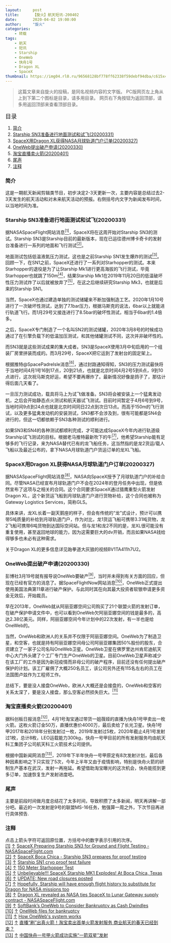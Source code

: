 ```yaml
---
layout:     post
title:      【旋火】航天短讯-200402
date:       2020-04-02 19:00:00
author:     "旋火"
categories:
    - 转载
tags:
    - 航天
    - 短讯
    - Starship
    - OneWeb
    - 快舟1号
    - Dragon XL
    - SpaceX
thumbnail: https://img04.rl0.ru/96568128bf778ff62338f59debf94dba/c615x400i/news.rambler.ru/img/2020/03/31/215637.931979.3188.jpeg"
---
```

>这篇文章来自旋火的投稿，是同名视频内容的文字版。
>PC版网页左上角从上到下第二个图标是目录，请多用目录。
>网页右下角按钮为返回顶部，请多用返回顶部来查看顶部目录。

<escape><font size=4>目录</font></escape>

1. [简介](#简介)
2. [Starship SN3准备进行地面测试和试飞(20200331)](#Starship-SN3准备进行地面测试和试飞-20200331)
3. [SpaceX用Dragon XL获得NASA月球轨道门户订单(20200327)](#SpaceX用Dragon-XL获得NASA月球轨道门户订单-20200327)
4. [OneWeb提出破产申请(20200330)](#OneWeb提出破产申请-20200330)
5. [淘宝直播卖火箭(20200401)](#淘宝直播卖火箭-20200401)
6. [尾声](#尾声)
7. [注释](#注释)

### 简介

这是一期航天新闻剪辑类节目，初步决定2-3天更新一次，主要内容是总结过去2-3天发生的航天活动和对未来航天活动的预报。右侧括号内文字为新闻发布时间，以当地时间为准。

### Starship SN3准备进行地面测试和试飞(20200331)

据NASASpaceFlight网站消息<escape><a name = "ref_1_s" href="#ref_1_d"><sup>[1]</sup></a></escape>，SpaceX将在这周开始对Starship SN3的测试。Starship SN3是Starship目前的最新版本，现在已运往德州博卡奇卡的发射台准备进行一系列的地面和飞行测试<escape><a name = "ref_2_s" href="#ref_2_d"><sup>[2]</sup></a></escape>。

地面测试包括低温液氮压力测试，这也是之前Starship SN1发生爆炸的测试<escape><a name = "ref_3_s" href="#ref_3_d"><sup>[3]</sup></a></escape>。回顾一下，在SN1之前，SpaceX还进行了一系列对Starhopper的测试。本来Starhopper的退役是为了让Starship Mk1进行更高海拔的飞行测试，毕竟Starhopper也就跳了150m<escape><a name = "ref_4_s" href="#ref_4_d"><sup>[4]</sup></a></escape>，结果Starship Mk1在2019年11月20日的低温破坏性压力测试炸了以后就被放弃了<escape><a name = "ref_5_s" href="#ref_5_d"><sup>[5]</sup></a></escape>，在这之后继续研究Starship Mk3，也就是后来的Starship SN1。

当然，SpaceX也通过建造单独的测试储罐来不断加强制造工艺。2020年1月10号进行了一次破坏性测试，达到了7.1bar压力，根据马斯克的说法，6bar以上就能进行轨道飞行。而1月29号又接连进行了8.5bar的破坏性测试，相当于6bar的1.4倍多。

之后，SpaceX专门制造了一个名叫SN2的测试储罐，2020年3月8号的时候成功通过了在引擎负载下的低温加压测试，和其他储罐测试不同，这次并非破坏性的。

而SN3就是这些测试成果的集大成者。SN3是SpaceX使用3月中旬启用的一个组装厂房里拼装而成的。而3月29号，SpaceX把它运到了发射台的固定架上。

根据推特@SpacePadreIsle消息<escape><a name = "ref_6_s" href="#ref_6_d"><sup>[6]</sup></a></escape>，通过封路通知得知，SN3的压力测试最快将于当地时间4月1号16到17点，20到21点，也就是北京时间4月2号5到6点，9到10点进行，这次祝马斯克好运，希望不要再爆炸了。最新情况好像是鸽子了，那估计得后面几天看了。

一旦压力测试成功，载具将马上为试飞做准备。SN3将会被安装上一个猛禽发动机，之后会开始静态点火测试和航天器试飞测试。目前时间暂定于4月6号到9号，当地时间9点到24点也就是北京时间同日22点到次日13点。而高于150m的飞行测试，以及更多猛禽发动机的安装测试，SN3都不会涉及到，很有可能都是SN4会进行的，但这一切都依赖于SN3各种测试的顺利进行。

如果SN3和SN4的各种测试都顺利完成，才可能达成SpaceX今年内进行轨道级Starship试飞测试的目标。根据老马推特最新吹下的牛<escape><a name = "ref_7_s" href="#ref_7_d"><sup>[7]</sup></a></escape>，他希望Starship能有足够多的飞行记录，来为NASA替代已有的龙飞船任务，这当然指的是龙2货运/载人飞船以及最近公布的，拿下NASA月球轨道门户货运订单的龙XL飞船。

### SpaceX用Dragon XL获得NASA月球轨道门户订单(20200327)

据NASASpaceFlight网站消息<escape><a name = "ref_8_s" href="#ref_8_d"><sup>[8]</sup></a></escape>，NASA向SpaceX授予了月球轨道门户的补给合同。尽管NASA已经宣布月球轨道门户不会在2024年的登月任务中出现，但是依然宣布了这项与之相关的合同。这个合同要求SpaceX通过猎鹰重型火箭发射Dragon XL，这个新货运飞船到月球轨道门户进行货物补给，这个合同也被称为Gateway Logistics Services，简称GLS。

具体来讲，龙XL长着一副天鹅座的样子，但会有传统的“龙”式设计，预计可以携带5吨质量的补给到月球轨道门户，作为对比，龙1货运飞船可携带3.31吨货物，龙2飞船可携带6吨货物到达国际空间站。但与龙1和龙2不同的是，龙XL很可能没有重复使用，甚至返回地球的能力，因为这需要巨大的dv开销，而且如果NASA钱给得够多也未必有这种需求。

关于Dragon XL的更多信息详见跆拳道大灰狼的视频BV1TA411h7U2。

### OneWeb提出破产申请(20200330)

彭博社3月19号就有报导说OneWeb要破产<escape><a name = "ref_9_s" href="#ref_9_d"><sup>[9]</sup></a></escape>，当时并未得到有关方面的回应，但现在已经有官方的消息了。据SpaceFlightNow网站消息<escape><a name = "ref_10_s" href="#ref_10_d"><sup>[10]</sup></a></escape>，OneWeb正式提出使用美国法典第11章进行破产保护。与此同时其在向其最大投资者软银申请更多资金无效后，开始裁员。

早在2013年，OneWeb就从阿丽亚娜空间公司购买了21个联盟火箭的发射订单，在破产保护申请文件中，也可以看到OneWeb欠阿丽亚娜空间的钱是最多的，高达2.38亿美元。同样，阿丽亚娜空间今年计划中的22次发射，有一半也是给OneWeb的。

当然，OneWeb和欧洲人的关系并不仅限于阿丽亚娜空间。OneWeb为了制造卫星，和空客，也就是持有阿丽亚娜空间母公司阿丽亚娜集团50%股份的股东，合资建立了一家子公司名叫OneWeb卫星。OneWeb卫星在佛罗里达州肯尼迪航天中心大门外头建了个工厂专门生产OneWeb的卫星。目前OneWeb卫星声称减少在该工厂的工作是因为新冠疫情而非母公司的破产程序，目前还没有任何提出破产保护的计划。该工厂雇佣了大概250名员工，该公司另外还有115名左右的员工在法国图卢兹作为工程师工作。

总结下，要是没人接盘OneWeb，欧洲人大概还是会接盘的，OneWeb和空客的关系太深了，要是没人接盘，那么空客必然损失巨大。<escape><a name = "ref_11_s" href="#ref_11_d"><sup>[11]</sup></a></escape>

### 淘宝直播卖火箭(20200401)

据科创板日报消息<escape><a name = "ref_12_s" href="#ref_12_d"><sup>[12]</sup></a></escape>，4月1号淘宝通过带货一姐薇娅的直播为快舟1号甲卖出一枚火箭。这枚火箭订金50万，直播优惠价4000万，最后卖给了长光卫星。快舟1号甲2017年和2018年分别发射过一枚，2019年发射过5枚，2020年截止4月1号发射过1枚，总计8枚，LEO运载能力300kg，快舟一号甲目前的所有发射服务均由航天科工集团子公司航天科工火箭技术公司提供。

根据中国新闻网消息<escape><a name = "ref_13_s" href="#ref_13_d"><sup>[13]</sup></a></escape>，2019年下半年快舟一号甲原定有8次发射计划，最后各种因素影响之下只实现了5次，今年上半年又由于疫情影响，特别是快舟火箭的研制生产基本在武汉，发射一再拖延。希望借助淘宝曝光的这次机会，快舟能揽到更多订单，加速恢复生产发射进度吧。

### 尾声

主要是前段时间做月度总结花了太多时间，导致积攒了太多新闻，明天再讲解一部分吧。最近的一次发射是9号的联盟MS-16任务，勉强算一周之外，下次节目再进行具体预告.

### 注释

点击上箭头字符可返回原位置，方括号中的数字表示引用的次序。
<escape></br><a name = "ref_1_d" href = "#ref_1_d">[1]</a></escape> <escape><a href = "#ref_1_s">↑</a></escape> <escape><a href = "https://www.nasaspaceflight.com/2020/03/spacex-starship-sn3-ground-flight-testing/">SpaceX Preparing Starship SN3 for Ground and Flight Testing - NASASpaceFlight.com</a></br><a name = "ref_2_d" href = "#ref_2_d">[2]</a></escape> <escape><a href = "#ref_2_s">↑</a></escape> <escape><a href = "https://youtu.be/jo9Ckxv6Wa8">SpaceX Boca Chica - Starship SN3 prepares for proof testing</a></br><a name = "ref_3_d" href = "#ref_3_d">[3]</a></escape> <escape><a href = "#ref_3_s">↑</a></escape> <escape><a href = "https://youtu.be/sYeVnGL7fgw">Starship SN1 cryo proof test failure</a></br><a name = "ref_4_d" href = "#ref_4_d">[4]</a></escape> <escape><a href = "#ref_4_s">↑</a></escape> <escape><a href = "https://youtu.be/bYb3bfA6_sQ">150 Meter Starhopper Test</a></br><a name = "ref_5_d" href = "#ref_5_d">[5]</a></escape> <escape><a href = "#ref_5_s">↑</a></escape> <escape><a href = "https://youtu.be/3nTSubYzQOM">Unbelievable!!! SpaceX Starship MK1  Explodes! At Boca Chica, Texas</a></br><a name = "ref_6_d" href = "#ref_6_d">[6]</a></escape> <escape><a href = "#ref_6_s">↑</a></escape> <escape><a href = "https://twitter.com/SpacePadreIsle/status/1245069612020125698">UPDATE: New road closures posted</a></br><a name = "ref_7_d" href = "#ref_7_d">[7]</a></escape> <escape><a href = "#ref_7_s">↑</a></escape> <escape><a href = "https://twitter.com/elonmusk/status/1244694967303405575?s=20">Hopefully, Starship will have enough flight history to substitute for Dragon for NASA missions too</a></br><a name = "ref_8_d" href = "#ref_8_d">[8]</a></escape> <escape><a href = "#ref_8_s">↑</a></escape> <escape><a href = "https://www.nasaspaceflight.com/2020/03/dragon-xl-nasa-spacex-lunar-gateway-supply-contract/">Dragon XL revealed as NASA ties SpaceX to Lunar Gateway supply contract - NASASpaceFlight.com</a></br><a name = "ref_9_d" href = "#ref_9_d">[9]</a></escape> <escape><a href = "#ref_9_s">↑</a></escape> <escape><a href = "https://www.bloomberg.com/news/articles/2020-03-19/softbank-s-oneweb-is-said-to-mull-bankruptcy-as-cash-dwindles">SoftBank’s OneWeb to Consider Bankruptcy as Cash Dwindles</a></br><a name = "ref_10_d" href = "#ref_10_d">[10]</a></escape> <escape><a href = "#ref_10_s">↑</a></escape> <escape><a href = "https://spaceflightnow.com/2020/03/30/oneweb-files-for-bankruptcy/">OneWeb files for bankruptcy</a></br><a name = "ref_11_d" href = "#ref_11_d">[11]</a></escape> <escape><a href = "#ref_11_s">↑</a></escape> <escape><a href = "https://youtu.be/YIrIt0R47Z8">How OneWeb's system works</a></br><a name = "ref_12_d" href = "#ref_12_d">[12]</a></escape> <escape><a href = "#ref_12_s">↑</a></escape> <escape><a href = "https://www.chinastarmarket.cn/detail/470689">直播“刷”出真火箭！淘宝卖出首单火箭发射服务 商业航天的春天已经到来？</a></br><a name = "ref_13_d" href = "#ref_13_d">[13]</a></escape> <escape><a href = "#ref_13_s">↑</a></escape> <escape><a href = "http://www.chinanews.com/gn/2019/08-31/8943197.shtml">中国快舟一号甲火箭成功实施“一箭双星”发射</a></escape>
